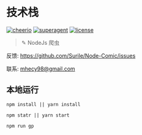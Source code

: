 # 技术栈

[![cheerio](https://github.com/cheeriojs/cheerio)](https://github.com/cheeriojs/cheerio)
[![superagent](https://github.com/visionmedia/superagent)](https://github.com/visionmedia/superagent)
[![license](https://img.shields.io/github/license/mashape/apistatus.svg)](LICENSE)

> ✎ NodeJs 爬虫

反馈: https://github.com/Surile/Node-Comic/issues

联系: mhecy98@gmail.com

## 本地运行

```
npm install || yarn install

npm statr || yarn start

npm run gp
```
